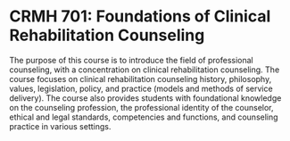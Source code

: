 # CRMH 701: Foundations of Clinical Rehabilitation Counseling

The purpose of this course is to introduce the field of professional counseling, with a concentration on clinical rehabilitation counseling. The course focuses on clinical rehabilitation counseling history, philosophy, values, legislation, policy, and practice (models and methods of service delivery). The course also provides students with foundational knowledge on the counseling profession, the professional identity of the counselor, ethical and legal standards, competencies and functions, and counseling practice in various settings.